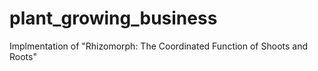 # plant_growing_business
Implmentation of "Rhizomorph: The Coordinated Function of Shoots and Roots"
